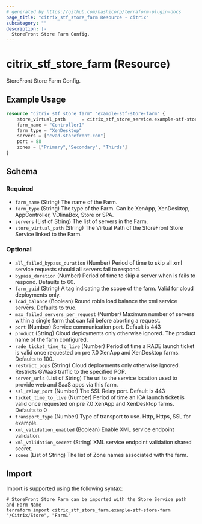 ```yaml
---
# generated by https://github.com/hashicorp/terraform-plugin-docs
page_title: "citrix_stf_store_farm Resource - citrix"
subcategory: ""
description: |-
  StoreFront Store Farm Config.
---
```


# citrix_stf_store_farm (Resource)

StoreFront Store Farm Config.

## Example Usage

```terraform
resource "citrix_stf_store_farm" "example-stf-store-farm" {
	store_virtual_path      = citrix_stf_store_service.example-stf-store-service.virtual_path
    farm_name = "Controller1"
    farm_type = "XenDesktop"
    servers = ["cvad.storefront.com"] 
    port = 88
    zones = ["Primary","Secondary", "Thirds"]
}
```

<!-- schema generated by tfplugindocs -->
## Schema

### Required

- `farm_name` (String) The name of the Farm.
- `farm_type` (String) The type of the Farm. Can be XenApp, XenDesktop, AppController, VDIinaBox, Store or SPA.
- `servers` (List of String) The list of servers in the Farm.
- `store_virtual_path` (String) The Virtual Path of the StoreFront Store Service linked to the Farm.

### Optional

- `all_failed_bypass_duration` (Number) Period of time to skip all xml service requests should all servers fail to respond.
- `bypass_duration` (Number) Period of time to skip a server when is fails to respond. Defaults to 60.
- `farm_guid` (String) A tag indicating the scope of the farm. Valid for cloud deployments only.
- `load_balance` (Boolean) Round robin load balance the xml service servers. Defaults to true.
- `max_failed_servers_per_request` (Number) Maximum number of servers within a single farm that can fail before aborting a request.
- `port` (Number) Service communication port. Default is 443
- `product` (String) Cloud deployments only otherwise ignored. The product name of the farm configured.
- `rade_ticket_time_to_live` (Number) Period of time a RADE launch ticket is valid once requested on pre 7.0 XenApp and XenDesktop farms. Defaults to 100.
- `restrict_pops` (String) Cloud deployments only otherwise ignored. Restricts GWaaS traffic to the specified POP.
- `server_urls` (List of String) The url to the service location used to provide web and SaaS apps via this farm.
- `ssl_relay_port` (Number) The SSL Relay port. Default is 443
- `ticket_time_to_live` (Number) Period of time an ICA launch ticket is valid once requested on pre 7.0 XenApp and XenDesktop farms. Defaults to 0
- `transport_type` (Number) Type of transport to use. Http, Https, SSL for example.
- `xml_validation_enabled` (Boolean) Enable XML service endpoint validation.
- `xml_validation_secret` (String) XML service endpoint validation shared secret.
- `zones` (List of String) The list of Zone names associated with the farm.

## Import

Import is supported using the following syntax:

```shell
# StoreFront Store Farm can be imported with the Store Service path and Farm Name
terraform import citrix_stf_store_farm.example-stf-store-farm "/Citrix/Store", "Farm1"
```
